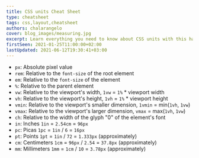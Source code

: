 ```yaml
---
title: CSS units Cheat Sheet
type: cheatsheet
tags: css,layout,cheatsheet
authors: chalarangelo
cover: blog_images/measuring.jpg
excerpt: Learn everything you need to know about CSS units with this handy cheatsheet.
firstSeen: 2021-01-25T11:00:00+02:00
lastUpdated: 2021-06-12T19:30:41+03:00
---
```


- `px`: Absolute pixel value
- `rem`: Relative to the `font-size` of the root element
- `em`: Relative to the `font-size` of the element
- `%`: Relative to the parent element
- `vw`: Relative to the viewport's width, `1vw` = `1%` * viewport width
- `vh`: Relative to the viewport's height, `1vh` = `1%` * viewport height
- `vmin`: Relative to the viewport's smaller dimension, `1vmin` = min(`1vh`, `1vw`)
- `vmax`: Relative to the viewport's larger dimension, `vmax` = max(`1vh`, `1vw`)
- `ch`: Relative to the width of the glyph "0" of the element's font
- `in`: Inches `1in` = `2.54cm` = `96px`
- `pc`: Picas `1pc` = `1in` / `6` = `16px`
- `pt`: Points `1pt` = `1in` / `72` = `1.333px` (approximately)
- `cm`: Centimeters `1cm` = `96px` / `2.54` = `37.8px` (approximately)
- `mm`: Millimeters `1mm` = `1cm` / `10` = `3.78px` (approximately)
